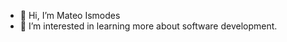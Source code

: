 - 👋 Hi, I’m Mateo Ismodes
- 👀 I’m interested in learning more about software development.

<!---
matismodes/matismodes is a ✨ special ✨ repository because its `README.md` (this file) appears on your GitHub profile.
You can click the Preview link to take a look at your changes.
--->
